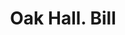 ---
doi: 10.7916/D87H2WKH
date_other: '1850'
date_other_textual: 1850-1859
form: printed ephemera
genre:
- Invoices
name:
- Oak Hall
object_in_context_url: https://biggert.cul.columbia.edu/items/view/ave_biggert_00429
subject_hierarchical_geographic:
- Boston, Massachusetts, United States
subject_name:
- Oak Hall
title: Oak Hall. Bill
sort_title: Oak Hall. Bill
call_number: ave_biggert_00429
coordinates:
- 42.35805555555556,-71.06361111111111
pid: ave_biggert_00429
identifiers: ave_biggert_00429
thumbnail: https://derivativo-3.library.columbia.edu/iiif/2/ldpd:344176/full/!256,256/0/native.jpg
permalink: /biggert/ave_biggert_00429/
layout: iiif-image-page
---